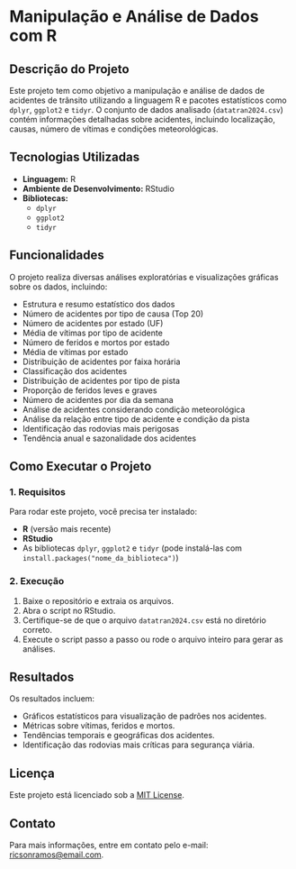 # Manipulação e Análise de Dados com R

## Descrição do Projeto
Este projeto tem como objetivo a manipulação e análise de dados de acidentes de trânsito utilizando a linguagem R e pacotes estatísticos como `dplyr`, `ggplot2` e `tidyr`. O conjunto de dados analisado (`datatran2024.csv`) contém informações detalhadas sobre acidentes, incluindo localização, causas, número de vítimas e condições meteorológicas.

## Tecnologias Utilizadas
- **Linguagem:** R
- **Ambiente de Desenvolvimento:** RStudio
- **Bibliotecas:**
  - `dplyr`
  - `ggplot2`
  - `tidyr`

## Funcionalidades
O projeto realiza diversas análises exploratórias e visualizações gráficas sobre os dados, incluindo:
- Estrutura e resumo estatístico dos dados
- Número de acidentes por tipo de causa (Top 20)
- Número de acidentes por estado (UF)
- Média de vítimas por tipo de acidente
- Número de feridos e mortos por estado
- Média de vítimas por estado
- Distribuição de acidentes por faixa horária
- Classificação dos acidentes
- Distribuição de acidentes por tipo de pista
- Proporção de feridos leves e graves
- Número de acidentes por dia da semana
- Análise de acidentes considerando condição meteorológica
- Análise da relação entre tipo de acidente e condição da pista
- Identificação das rodovias mais perigosas
- Tendência anual e sazonalidade dos acidentes

## Como Executar o Projeto
### 1. Requisitos
Para rodar este projeto, você precisa ter instalado:
- **R** (versão mais recente)
- **RStudio**
- As bibliotecas `dplyr`, `ggplot2` e `tidyr` (pode instalá-las com `install.packages("nome_da_biblioteca")`)

### 2. Execução
1. Baixe o repositório e extraia os arquivos.
2. Abra o script no RStudio.
3. Certifique-se de que o arquivo `datatran2024.csv` está no diretório correto.
4. Execute o script passo a passo ou rode o arquivo inteiro para gerar as análises.

## Resultados
Os resultados incluem:
- Gráficos estatísticos para visualização de padrões nos acidentes.
- Métricas sobre vítimas, feridos e mortos.
- Tendências temporais e geográficas dos acidentes.
- Identificação das rodovias mais críticas para segurança viária.

## Licença
Este projeto está licenciado sob a [MIT License](https://opensource.org/licenses/MIT).

## Contato
Para mais informações, entre em contato pelo e-mail: ricsonramos@email.com.

